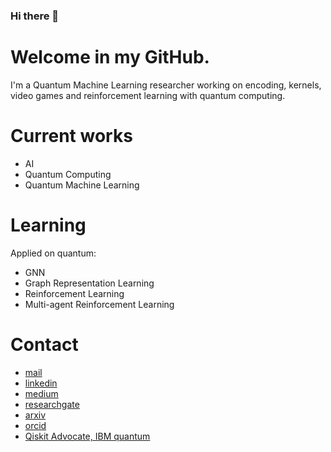 ### Hi there 👋

Welcome in my GitHub. 
=====

I'm a Quantum Machine Learning researcher working on encoding, kernels, video games and reinforcement learning with quantum computing. 


Current works
=====
- AI
- Quantum Computing
- Quantum Machine Learning

Learning
=====
Applied on quantum: 
- GNN
- Graph Representation Learning 
- Reinforcement Learning
- Multi-agent Reinforcement Learning 

Contact
=====

- [mail](pere.christophe1@gmail.com)
- [linkedin](linkedin.com/in/phdchristophepere)
- [medium](pere-christophe.medium.com)
- [researchgate](researchgate.net/profile/Christophe-Pere-2) 
- [arxiv](https://arxiv.org/search/?searchtype=author&query=Pere%2C+C) 
- [orcid](https://orcid.org/0000-0002-8902-787X) 
- [Qiskit Advocate, IBM quantum](https://qiskit.org/advocates/)
